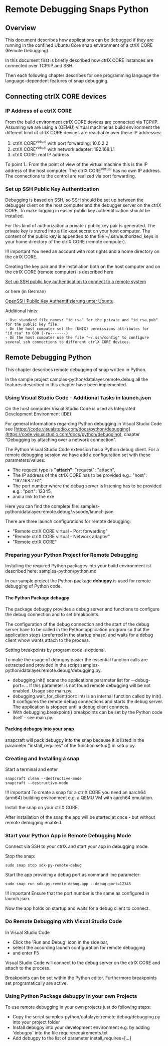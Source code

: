 # Remote Debugging Snaps Python

## Overview

This document describes how applications can be debugged if they are running in the confined Ubuntu Core snap environment of a ctrlX CORE (Remote Debugging).

In this document first is briefly described how ctrlX CORE instances are connected over TCP/IP and SSH.


Then each following chapter describes for one programming language the  language-dependent features of snap debugging.

## Connecting ctrlX CORE devices

### IP Address of a ctrlX CORE

From the build environment ctrlX CORE devices are connected via TCP/IP. Assuming we are using a (QEMU) virtual machine as build environment the different kind of ctrlX CORE devices are reachable over these IP addresses:

1. ctrlX CORE<sup>virtual</sup> with port forwarding: 10.0.2.2 
2. ctrlX CORE<sup>virtual</sup> with network adapter: 192.168.1.1
3. ctrlX CORE: real IP address

To point 1.: 
From the point of view of the virtual machine this is the IP address of the host computer. The ctrlX CORE<sup>virtual</sup> has no own IP address. The connections to the control are realized via port forwarding.

### Set up SSH Public Key Authentication

Debugging is based on SSH, so SSH should be set up between the debugger client on the host computer and the debugger server on the ctrlX CORE. To make logging in easier public key authentification should be installed.

For this kind of authorization a private / public key pair is generated. The private key is stored into a file kept secret on your host computer. The content of the public key is appended to the file ~/.ssh/authorized_keys in your home directory of the ctrlX CORE (remote computer).

!!! important
    You need an account with root rights and a home directory on the ctrlX CORE.

Creating the key pair and the installation both on the host computer and on the ctrlX CORE (remote computer) is described here 

[Set up SSH public key authentication to connect to a remote system](https://kb.iu.edu/d/aews) 

or here (in German) 

[OpenSSH Public Key Authentifizierung unter Ubuntu](https://www.thomas-krenn.com/de/wiki/OpenSSH_Public_Key_Authentifizierung_unter_Ubuntu).

Additional hints:

```
- Use standard file names: "id_rsa" for the private and "id_rsa.pub" for the public key file.
- On the host computer set the (UNIX) permissions attributes for "id_rsa" to 600 (-rw-------)
- On the host computer use the file "~/.ssh/config" to configure several ssh connections to different ctrlX CORE devices.
```

## Remote Debugging Python

This chapter describes remote debugging of snap written in Python.

In the sample project samples-python/datalayer.remote.debug all the features described in this chapter have been implemented.

### Using Visual Studio Code - Additional Tasks in launch.json

On the host computer Visual Studio Code is used as Integrated Development Environment (IDE). 

For general informations regarding Python debugging in Visual Studio Code see [https://code.visualstudio.com/docs/python/debugging](https://code.visualstudio.com/docs/python/debugging), chapter "Debugging by attaching over a network connection".


The Python Visual Studio Code extension has a Python debug client. For a remote debugging session we have add a configuration set with these parameters/values:

* The request type is __"attach"__: "request": "attach",
* The IP address of the ctrlX CORE has to be provided e.g.: "host": "192.168.2.61",
* The port number where the debug server is listening has to be provided e.g.: "port": 12345,
* and a link to the exe

Here you can find the complete file: samples-python/datalayer.remote.debug/.vscode/launch.json

There are three launch configurations for remote debugging:
* "Remote ctrlX CORE virtual - Port forwarding"
* "Remote ctrlX CORE virtual - Network adapter"
* "Remote ctrlX CORE"

### Preparing your Python Project for Remote Debugging

Installing the required Python packages into your build environment ist described here: samples-python/python.md

In our sample project the Python package  __debugpy__ is used for remote debugging of Python code. 

#### The Python Package debugpy

The package debugpy provides a debug server and functions to configure the debug connection and to set breakpoints. 

The configuration of the debug connection and the start of the debug server have to be called in the Python application program so that the application stops (preferred in the startup phase) and waits for a debug client whow wants attach to the process.

Setting breakpoints by program code is optional.

To make the usage of debugpy easier the essential function calls are extracted and provided in the script samples-python/datalayer.remote.debug/debugging.py.

* debugging.init() scans the applications parameter list for --debug-port=... If this parameter is not found remote debugging will be not enabled. Usage see main.py.
* debugging.wait_for_client(port: int) is an internal function called by init(). It configures the remote debug connections and starts the debug server. The application is stopped until a debug client connects. 
* With debugging.breakpoint() breakpoints can be set by the Python code itself - see main.py.

#### Packing debugpy into your snap

snapcraft will pack debugpy into the snap because it is listed in the parameter "install_requires" of the function setup() in setup.py.

### Creating and Installing a snap

Start a terminal and enter

    snapcraft clean --destructive-mode
    snapcraft --destructive-mode

!!! important
    To create a snap for a ctrlX CORE you need an aarch64 (arm64) building environment e.g. a QEMU VM with aarch64 emulation.

Install the snap on your ctrlX CORE. 

After installation of the snap the app will be started at once - but without remote debugging enabled.

### Start your Python App in Remote Debugging Mode

Connect via SSH to your ctrlX and start your app in debugging mode.

Stop the snap:

    sudo snap stop sdk-py-remote-debug

Start the app providing a debug port as command line parameter:
    
    sudo snap run sdk-py-remote-debug.app --debug-port=12345

!!! important
    Ensure that the port number is the same as configured in launch.json.

Now the app holds on startup and waits for a debug client to connect.

### Do Remote Debugging with Visual Studio Code

In Visual Studio Code 
* Click the 'Run and Debug' icon in the side bar,
* select the according launch configuration for remote debugging
* and enter F5

Visual Studio Code will connect to the debug server on the ctrlX CORE and attach to the process. 

Breakpoints can be set within the Python editor. Furthermore breakpoints set programatically are active.

### Using Python Package debugpy in your own Projects

To use remote debugging in your own projects just do following steps:

* Copy the script samples-python/datalayer.remote.debug/debugging.py into your project folder
* Install debugpy into your development environment e.g. by adding 'debugpy' into the file requirerequirements.txt
* Add debugpy to the list of parameter install_requires=[...]

